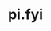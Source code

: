 ---
url: https://www.pi.fyi/
title: pi.fyi
category: [social network]
literacyLevel: "0"
headline: A social discovery platform designed for sharing recommendations with others.
os: [web]
pricing: [free, paid]
dateAdded: 2025-01-24
---